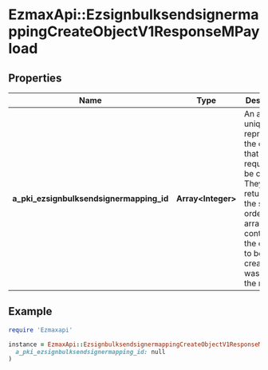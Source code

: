 # EzmaxApi::EzsignbulksendsignermappingCreateObjectV1ResponseMPayload

## Properties

| Name | Type | Description | Notes |
| ---- | ---- | ----------- | ----- |
| **a_pki_ezsignbulksendsignermapping_id** | **Array&lt;Integer&gt;** | An array of unique IDs representing the object that were requested to be created.  They are returned in the same order as the array containing the objects to be created that was sent in the request. |  |

## Example

```ruby
require 'Ezmaxapi'

instance = EzmaxApi::EzsignbulksendsignermappingCreateObjectV1ResponseMPayload.new(
  a_pki_ezsignbulksendsignermapping_id: null
)
```

